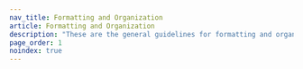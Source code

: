 ```yaml
---
nav_title: Formatting and Organization
article: Formatting and Organization
description: "These are the general guidelines for formatting and organization in Braze documentation."
page_order: 1
noindex: true
---
```

